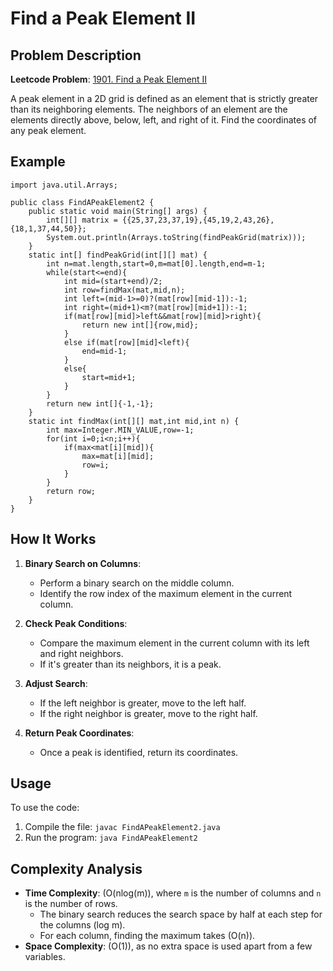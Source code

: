 
# Find a Peak Element II

## Problem Description
**Leetcode Problem**: [1901. Find a Peak Element II](https://leetcode.com/problems/find-a-peak-element-ii/description/)

A peak element in a 2D grid is defined as an element that is strictly greater than its neighboring elements. The neighbors of an element are the elements directly above, below, left, and right of it. Find the coordinates of any peak element.

## Example
```java[]
import java.util.Arrays;

public class FindAPeakElement2 {
    public static void main(String[] args) {
        int[][] matrix = {{25,37,23,37,19},{45,19,2,43,26},{18,1,37,44,50}};
        System.out.println(Arrays.toString(findPeakGrid(matrix)));
    }
    static int[] findPeakGrid(int[][] mat) {
        int n=mat.length,start=0,m=mat[0].length,end=m-1;
        while(start<=end){
            int mid=(start+end)/2;
            int row=findMax(mat,mid,n);
            int left=(mid-1>=0)?(mat[row][mid-1]):-1;
            int right=(mid+1)<m?(mat[row][mid+1]):-1;
            if(mat[row][mid]>left&&mat[row][mid]>right){
                return new int[]{row,mid};
            }
            else if(mat[row][mid]<left){
                end=mid-1;
            }
            else{
                start=mid+1;
            }
        }
        return new int[]{-1,-1};
    }
    static int findMax(int[][] mat,int mid,int n) {
        int max=Integer.MIN_VALUE,row=-1;
        for(int i=0;i<n;i++){
            if(max<mat[i][mid]){
                max=mat[i][mid];
                row=i;
            }
        }
        return row;
    }
}
```

## How It Works
1. **Binary Search on Columns**:
    - Perform a binary search on the middle column.
    - Identify the row index of the maximum element in the current column.

2. **Check Peak Conditions**:
    - Compare the maximum element in the current column with its left and right neighbors.
    - If it's greater than its neighbors, it is a peak.

3. **Adjust Search**:
    - If the left neighbor is greater, move to the left half.
    - If the right neighbor is greater, move to the right half.

4. **Return Peak Coordinates**:
    - Once a peak is identified, return its coordinates.

## Usage
To use the code:
1. Compile the file: `javac FindAPeakElement2.java`
2. Run the program: `java FindAPeakElement2`

## Complexity Analysis
- **Time Complexity**: (O(nlog(m)), where `m` is the number of columns and `n` is the number of rows.
    - The binary search reduces the search space by half at each step for the columns (log m).
    - For each column, finding the maximum takes \(O(n)\).
- **Space Complexity**: \(O(1)\), as no extra space is used apart from a few variables.

